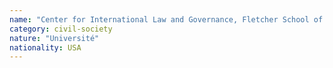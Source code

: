 ```yaml
---
name: "Center for International Law and Governance, Fletcher School of Law and Diplomacy at Tufts University"
category: civil-society
nature: "Université"
nationality: USA
---
```

    